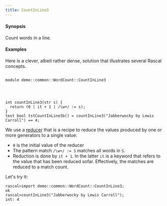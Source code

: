 ```yaml
---
title: CountInLine3
---
```


#### Synopsis

Count words in a line.

#### Examples

Here is a clever, albeit rather dense, solution that illustrates several Rascal concepts.

```rascal 

module demo::common::WordCount::CountInLine3




int countInLine3(str s) {
  return (0 | it + 1 | /\w+/ := s);
}
test bool tstCountInLine3b() = countInLine3("Jabberwocky by Lewis Carroll") == 4;

```

                
We use a [reducer](../../../../Rascal/Expressions/Reducer/) that is a recipe to reduce the values produced by one or more generators
  to a single value:
  
* `0` is the initial value of the reducer
*  The pattern match `/\w+/ := S` matches all words in `S`.
*  Reduction is done by `it + 1`. In the latter `it` is a keyword that refers to the
   value that has been reduced sofar. Effectively, the matches are reduced to a match count.


Let's try it:

```rascal-shell 
rascal>import demo::common::WordCount::CountInLine3;
ok
rascal>countInLine3("Jabberwocky by Lewis Carroll");
int: 4
```


